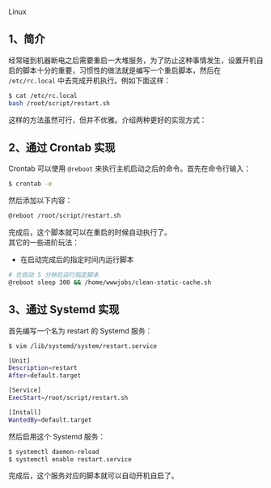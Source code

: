 Linux
<a name="H0Gwr"></a>
## 1、简介
经常碰到机器断电之后需要重启一大堆服务，为了防止这种事情发生，设置开机自启的脚本十分的重要，习惯性的做法就是编写一个重启脚本，然后在 `/etc/rc.local` 中去完成开机执行。例如下面这样：
```bash
$ cat /etc/rc.local
bash /root/script/restart.sh
```
这样的方法虽然可行，但并不优雅。介绍两种更好的实现方式：
<a name="hsadP"></a>
## 2、通过 Crontab 实现
Crontab 可以使用 `@reboot` 来执行主机启动之后的命令。首先在命令行输入：
```bash
$ crontab -e
```
然后添加以下内容：
```bash
@reboot /root/script/restart.sh
```
完成后，这个脚本就可以在重启的时候自动执行了。<br />其它的一些进阶玩法：

- 在启动完成后的指定时间内运行脚本
```bash
# 在启动 5 分钟后运行指定脚本
@reboot sleep 300 && /home/wwwjobs/clean-static-cache.sh
```
<a name="z76fv"></a>
## 3、通过 Systemd 实现
首先编写一个名为 restart 的 Systemd 服务：
```bash
$ vim /lib/systemd/system/restart.service

[Unit]
Description=restart
After=default.target

[Service]
ExecStart=/root/script/restart.sh

[Install]
WantedBy=default.target
```
然后启用这个 Systemd 服务：
```bash
$ systemctl daemon-reload
$ systemctl enable restart.service
```
完成后，这个服务对应的脚本就可以自动开机自启了。
